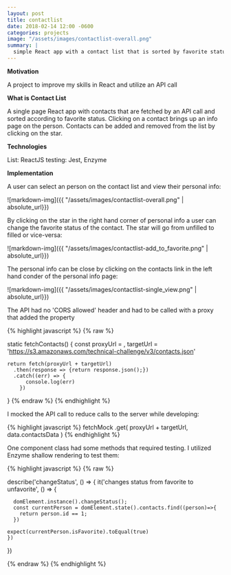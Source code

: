 ```yaml
---
layout: post
title: contactlist
date: 2018-02-14 12:00 -0600
categories: projects
image: "/assets/images/contactlist-overall.png"
summary: | 
  simple React app with a contact list that is sorted by favorite status. Favorite status can be altered by clicking on the star
---
```


**Motivation**

A project to improve my skills in React and utilize an API call 

**What is Contact List**

A single page React app with contacts that are fetched by an API call and sorted according to favorite status. Clicking on a contact brings up an info page on the person. Contacts can be added and removed from the list by clicking on the star.

**Technologies**

List: ReactJS 
testing: Jest, Enzyme

**Implementation**

A user can select an person on the contact list and view their personal info:

![markdown-img]({{ "/assets/images/contactlist-overall.png" | absolute_url}}) 

By clicking on the star in the right hand corner of personal info a user can change the favorite status of the contact. The star will go from unfilled to filled or vice-versa:

![markdown-img]({{ "/assets/images/contactlist-add_to_favorite.png" | absolute_url}}) 

The personal info can be close by clicking on the contacts link in the left hand conder of the personal info page:

![markdown-img]({{ "/assets/images/contactlist-single_view.png" | absolute_url}}) 

The API had no 'CORS allowed' header and had to be called with a proxy that added the property

{% highlight javascript %}
{% raw %}

static fetchContacts() {
    const proxyUrl = <my proxy>,
      targetUrl = 'https://s3.amazonaws.com/technical-challenge/v3/contacts.json'

    return fetch(proxyUrl + targetUrl)
      .then(response => {return response.json();})
      .catch((err) => {
          console.log(err)
        })
  }
{% endraw %}
{% endhighlight %}

I mocked the API call to reduce calls to the server while developing:

{% highlight javascript %}
fetchMock
    .get(
      proxyUrl + targetUrl,
      data.contactsData
    )
{% endhighlight %}

One component class had some methods that required testing. I utilized Enzyme shallow rendering to test them:

{% highlight javascript %}
{% raw %}

describe('changeStatus', () => {
    it('changes status from favorite to unfavorite', () => {

      domElement.instance().changeStatus();
      const currentPerson = domElement.state().contacts.find((person)=>{
        return person.id == 1;
      })

    expect(currentPerson.isFavorite).toEqual(true)
    })
  })

{% endraw %}
{% endhighlight %}